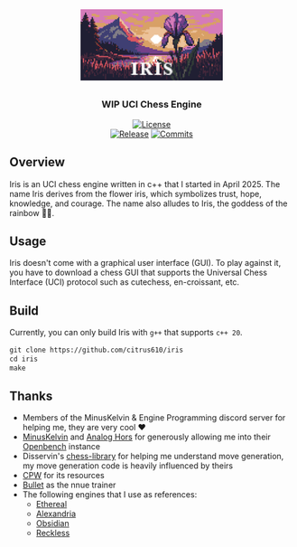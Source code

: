 <div align="center">

  <img src="logo.png" width=50% height=50%>
  <h2></h2>
  <h3>WIP UCI Chess Engine</h3>

  [![License][badge-license]][link-license]
  <br>
  [![Release][badge-release]][link-release]
  [![Commits][badge-commits]][link-commits]

</div>

## Overview
Iris is an UCI chess engine written in c++ that I started in April 2025. The name Iris derives from the flower iris, which symbolizes trust, hope, knowledge, and courage. The name also alludes to Iris, the goddess of the rainbow 🏳️‍🌈.

## Usage
Iris doesn't come with a graphical user interface (GUI). To play against it, you have to download a chess GUI that supports the Universal Chess Interface (UCI) protocol such as cutechess, en-croissant, etc.

## Build
Currently, you can only build Iris with `g++` that supports `c++ 20`.
```
git clone https://github.com/citrus610/iris
cd iris
make
```

## Thanks
- Members of the MinusKelvin & Engine Programming discord server for helping me, they are very cool ❤️
- [MinusKelvin](https://github.com/MinusKelvin) and [Analog Hors](https://github.com/analog-hors) for generously allowing me into their [Openbench](https://analoghors.pythonanywhere.com/) instance
- Disservin's [chess-library](https://github.com/Disservin/chess-library) for helping me understand move generation, my move generation code is heavily influenced by theirs
- [CPW](https://www.chessprogramming.org/Main_Page) for its resources
- [Bullet](https://github.com/jw1912/bullet) as the nnue trainer
- The following engines that I use as references:
  - [Ethereal](https://github.com/AndyGrant/Ethereal)
  - [Alexandria](https://github.com/PGG106/Alexandria)
  - [Obsidian](https://github.com/gab8192/Obsidian)
  - [Reckless](https://github.com/codedeliveryservice/Reckless)

[badge-license]: https://img.shields.io/github/license/citrus610/iris?style=for-the-badge&label=license&color=success
[badge-release]: https://img.shields.io/github/v/release/citrus610/iris?style=for-the-badge&label=official%20release
[badge-commits]: https://img.shields.io/github/commits-since/citrus610/iris/latest?style=for-the-badge

[link-license]: LICENSE
[link-release]: https://github.com/citrus610/iris/releases/latest
[link-commits]: https://github.com/citrus610/iris/commits/master
